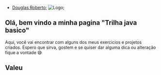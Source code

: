 - [Douglas Roberto](https://github.com/Kokadal);
![Logo](https://gartic.com.br/imgs/mural/ib/iblurrycake/doug-funny.png);

## Olá, bem vindo a minha pagina "Trilha java basico"
Aqui, você vai encontrar com alguns dos meus exercicios e projetos criados.
Espero que sirva, gostem e se quiser dar alguma dica ou alteração fique a vontade 😅

## Valeu 

